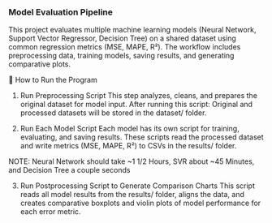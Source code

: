 ### Model Evaluation Pipeline
This project evaluates multiple machine learning models (Neural Network, Support Vector Regressor, Decision Tree) on a shared dataset using common regression metrics (MSE, MAPE, R²). The workflow includes preprocessing data, training models, saving results, and generating comparative plots.

🔧 How to Run the Program
1. Run Preprocessing Script
This step analyzes, cleans, and prepares the original dataset for model input. After running this script: 
Original and processed datasets will be stored in the dataset/ folder.

2. Run Each Model Script
Each model has its own script for training, evaluating, and saving results. These scripts read the processed dataset and write metrics (MSE, MAPE, R²) to CSVs in the results/ folder.

NOTE: Neural Network should take ~1 1/2 Hours, SVR about ~45 Minutes, and Decision Tree a couple seconds

3. Run Postprocessing Script to Generate Comparison Charts
This script reads all model results from the results/ folder, aligns the data, and creates comparative boxplots and violin plots of model performance for each error metric.